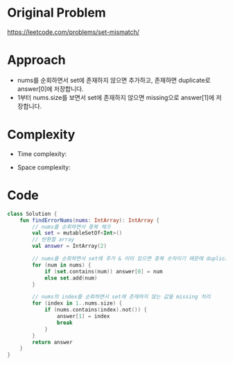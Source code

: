 # Original Problem

https://leetcode.com/problems/set-mismatch/

# Approach

- nums를 순회하면서 set에 존재하지 않으면 추가하고, 존재하면 duplicate로 answer[0]에 저장합니다.
- 1부터 nums.size를 보면서 set에 존재하지 않으면 missing으로 answer[1]에 저장합니다.


# Complexity

- Time complexity:

- Space complexity:

# Code

```kotlin
class Solution {
    fun findErrorNums(nums: IntArray): IntArray {
        // nums를 순회하면서 중복 체크
        val set = mutableSetOf<Int>()
        // 반환할 array
        val answer = IntArray(2)

        // nums를 순회하면서 set에 추가 & 이미 있으면 중복 숫자이기 때문에 duplicate 처리
        for (num in nums) {
            if (set.contains(num)) answer[0] = num
            else set.add(num)
        }

        // nums의 index를 순회하면서 set에 존재하지 않는 값을 missing 처리
        for (index in 1..nums.size) {
            if (nums.contains(index).not()) {
                answer[1] = index
                break
            }
        }
        return answer
    }
}
```
